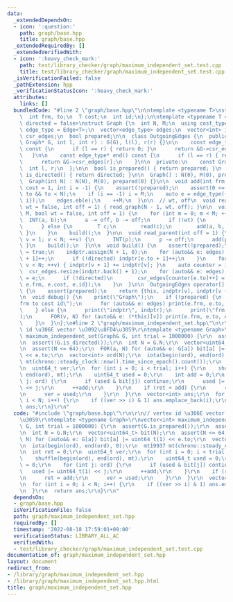 ```yaml
---
data:
  _extendedDependsOn:
  - icon: ':question:'
    path: graph/base.hpp
    title: graph/base.hpp
  _extendedRequiredBy: []
  _extendedVerifiedWith:
  - icon: ':heavy_check_mark:'
    path: test/library_checker/graph/maximum_independent_set.test.cpp
    title: test/library_checker/graph/maximum_independent_set.test.cpp
  _isVerificationFailed: false
  _pathExtension: hpp
  _verificationStatusIcon: ':heavy_check_mark:'
  attributes:
    links: []
  bundledCode: "#line 2 \"graph/base.hpp\"\n\ntemplate <typename T>\nstruct Edge {\n\
    \  int frm, to;\n  T cost;\n  int id;\n};\n\ntemplate <typename T = int, bool\
    \ directed = false>\nstruct Graph {\n  int N, M;\n  using cost_type = T;\n  using\
    \ edge_type = Edge<T>;\n  vector<edge_type> edges;\n  vector<int> indptr;\n  vector<edge_type>\
    \ csr_edges;\n  bool prepared;\n\n  class OutgoingEdges {\n  public:\n    OutgoingEdges(const\
    \ Graph* G, int l, int r) : G(G), l(l), r(r) {}\n\n    const edge_type* begin()\
    \ const {\n      if (l == r) { return 0; }\n      return &G->csr_edges[l];\n \
    \   }\n\n    const edge_type* end() const {\n      if (l == r) { return 0; }\n\
    \      return &G->csr_edges[r];\n    }\n\n  private:\n    const Graph* G;\n  \
    \  int l, r;\n  };\n\n  bool is_prepared() { return prepared; }\n  constexpr bool\
    \ is_directed() { return directed; }\n\n  Graph() : N(0), M(0), prepared(0) {}\n\
    \  Graph(int N) : N(N), M(0), prepared(0) {}\n\n  void add(int frm, int to, T\
    \ cost = 1, int i = -1) {\n    assert(!prepared);\n    assert(0 <= frm && 0 <=\
    \ to && to < N);\n    if (i == -1) i = M;\n    auto e = edge_type({frm, to, cost,\
    \ i});\n    edges.eb(e);\n    ++M;\n  }\n\n  // wt, off\n  void read_tree(bool\
    \ wt = false, int off = 1) { read_graph(N - 1, wt, off); }\n\n  void read_graph(int\
    \ M, bool wt = false, int off = 1) {\n    for (int m = 0; m < M; ++m) {\n    \
    \  INT(a, b);\n      a -= off, b -= off;\n      if (!wt) {\n        add(a, b);\n\
    \      } else {\n        T c;\n        read(c);\n        add(a, b, c);\n     \
    \ }\n    }\n    build();\n  }\n\n  void read_parent(int off = 1) {\n    for (int\
    \ v = 1; v < N; ++v) {\n      INT(p);\n      p -= off;\n      add(p, v);\n   \
    \ }\n    build();\n  }\n\n  void build() {\n    assert(!prepared);\n    prepared\
    \ = true;\n    indptr.assign(N + 1, 0);\n    for (auto&& e: edges) {\n      indptr[e.frm\
    \ + 1]++;\n      if (!directed) indptr[e.to + 1]++;\n    }\n    for (int v = 0;\
    \ v < N; ++v) { indptr[v + 1] += indptr[v]; }\n    auto counter = indptr;\n  \
    \  csr_edges.resize(indptr.back() + 1);\n    for (auto&& e: edges) {\n      csr_edges[counter[e.frm]++]\
    \ = e;\n      if (!directed)\n        csr_edges[counter[e.to]++] = edge_type({e.to,\
    \ e.frm, e.cost, e.id});\n    }\n  }\n\n  OutgoingEdges operator[](int v) const\
    \ {\n    assert(prepared);\n    return {this, indptr[v], indptr[v + 1]};\n  }\n\
    \n  void debug() {\n    print(\"Graph\");\n    if (!prepared) {\n      print(\"\
    frm to cost id\");\n      for (auto&& e: edges) print(e.frm, e.to, e.cost, e.id);\n\
    \    } else {\n      print(\"indptr\", indptr);\n      print(\"frm to cost id\"\
    );\n      FOR(v, N) for (auto&& e: (*this)[v]) print(e.frm, e.to, e.cost, e.id);\n\
    \    }\n  }\n};\n#line 2 \"graph/maximum_independent_set.hpp\"\n\r\n// vertex\
    \ id \u306E vector \u3092\u8FD4\u3059\r\ntemplate <typename Graph>\r\nvector<int>\
    \ maximum_independent_set(Graph& G, int trial = 1000000) {\r\n  assert(G.is_prepared());\r\
    \n  assert(!G.is_directed());\r\n  int N = G.N;\r\n  vector<uint64_t> bit(N);\r\
    \n  assert(N <= 64);\r\n  FOR(a, N) for (auto&& e: G[a]) bit[a] |= uint64_t(1)\
    \ << e.to;\r\n  vector<int> ord(N);\r\n  iota(begin(ord), end(ord), 0);\r\n  mt19937\
    \ mt(chrono::steady_clock::now().time_since_epoch().count());\r\n  int ret = 0;\r\
    \n  uint64_t ver;\r\n  for (int i = 0; i < trial; i++) {\r\n    shuffle(begin(ord),\
    \ end(ord), mt);\r\n    uint64_t used = 0;\r\n    int add = 0;\r\n    for (int\
    \ j: ord) {\r\n      if (used & bit[j]) continue;\r\n      used |= uint64_t(1)\
    \ << j;\r\n      ++add;\r\n    }\r\n    if (ret < add) {\r\n      ret = add;\r\
    \n      ver = used;\r\n    }\r\n  }\r\n  vector<int> ans;\r\n  for (int i = 0;\
    \ i < N; i++) {\r\n    if ((ver >> i) & 1) ans.emplace_back(i);\r\n  }\r\n  return\
    \ ans;\r\n}\r\n"
  code: "#include \"graph/base.hpp\"\r\n\r\n// vertex id \u306E vector \u3092\u8FD4\
    \u3059\r\ntemplate <typename Graph>\r\nvector<int> maximum_independent_set(Graph&\
    \ G, int trial = 1000000) {\r\n  assert(G.is_prepared());\r\n  assert(!G.is_directed());\r\
    \n  int N = G.N;\r\n  vector<uint64_t> bit(N);\r\n  assert(N <= 64);\r\n  FOR(a,\
    \ N) for (auto&& e: G[a]) bit[a] |= uint64_t(1) << e.to;\r\n  vector<int> ord(N);\r\
    \n  iota(begin(ord), end(ord), 0);\r\n  mt19937 mt(chrono::steady_clock::now().time_since_epoch().count());\r\
    \n  int ret = 0;\r\n  uint64_t ver;\r\n  for (int i = 0; i < trial; i++) {\r\n\
    \    shuffle(begin(ord), end(ord), mt);\r\n    uint64_t used = 0;\r\n    int add\
    \ = 0;\r\n    for (int j: ord) {\r\n      if (used & bit[j]) continue;\r\n   \
    \   used |= uint64_t(1) << j;\r\n      ++add;\r\n    }\r\n    if (ret < add) {\r\
    \n      ret = add;\r\n      ver = used;\r\n    }\r\n  }\r\n  vector<int> ans;\r\
    \n  for (int i = 0; i < N; i++) {\r\n    if ((ver >> i) & 1) ans.emplace_back(i);\r\
    \n  }\r\n  return ans;\r\n}\r\n"
  dependsOn:
  - graph/base.hpp
  isVerificationFile: false
  path: graph/maximum_independent_set.hpp
  requiredBy: []
  timestamp: '2022-08-18 17:59:01+09:00'
  verificationStatus: LIBRARY_ALL_AC
  verifiedWith:
  - test/library_checker/graph/maximum_independent_set.test.cpp
documentation_of: graph/maximum_independent_set.hpp
layout: document
redirect_from:
- /library/graph/maximum_independent_set.hpp
- /library/graph/maximum_independent_set.hpp.html
title: graph/maximum_independent_set.hpp
---
```

